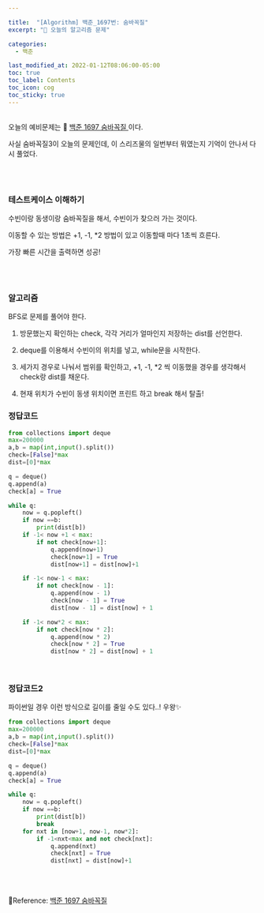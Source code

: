 ```yaml
---

title:  "[Algorithm] 백준_1697번: 숨바꼭질"
excerpt: "🥳 오늘의 알고리즘 문제"

categories:
  - 백준

last_modified_at: 2022-01-12T08:06:00-05:00
toc: true
toc_label: Contents
toc_icon: cog
toc_sticky: true
---
```


<br />오늘의 예비문제는 🚀 <a href="https://www.acmicpc.net/problem/1959" target="_blank">백준 1697 숨바꼭질 </a>이다. 

사실 숨바꼭질3이 오늘의 문제인데, 이 스리즈물의 일번부터 뭐였는지 기억이 안나서 다시 풀었다.

<br /><br />

### 테스트케이스 이해하기

수빈이랑 동생이랑 숨바꼭질을 해서, 수빈이가 찾으러 가는 것이다.

이동할 수 있는 방법은 +1, -1, *2 방법이 있고 이동할때 마다 1초씩 흐른다.

가장 빠른 시간을 출력하면 성공!

<br /><br />

### 알고리즘

BFS로 문제를 풀어야 한다.

1. 방문했는지 확인하는 check, 각각 거리가 얼마인지 저장하는 dist를 선언한다.

2. deque를 이용해서 수빈이의 위치를 넣고, while문을 시작한다.

3. 세가지 경우로 나눠서 범위를 확인하고, +1, -1, *2 씩 이동했을 경우를 생각해서 check랑 dist를 채운다.

4. 현재 위치가 수빈이 동생 위치이면 프린트 하고 break 해서 탈출!

   

### 정답코드

```python
from collections import deque
max=200000
a,b = map(int,input().split())
check=[False]*max
dist=[0]*max

q = deque()
q.append(a)
check[a] = True

while q:
    now = q.popleft()
    if now ==b:
        print(dist[b])
    if -1< now +1 < max:
        if not check[now+1]:
            q.append(now+1)
            check[now+1] = True
            dist[now+1] = dist[now]+1

    if -1< now-1 < max:
        if not check[now - 1]:
            q.append(now - 1)
            check[now - 1] = True
            dist[now - 1] = dist[now] + 1

    if -1< now*2 < max:
        if not check[now * 2]:
            q.append(now * 2)
            check[now * 2] = True
            dist[now * 2] = dist[now] + 1

```

<br />

### 정답코드2

파이썬일 경우 이런 방식으로 길이를 줄일 수도 있다..! 우왕✨

```python
from collections import deque
max=200000
a,b = map(int,input().split())
check=[False]*max
dist=[0]*max

q = deque()
q.append(a)
check[a] = True

while q:
    now = q.popleft()
    if now ==b:
        print(dist[b])
        break
    for nxt in [now+1, now-1, now*2]:
        if -1<nxt<max and not check[nxt]:
            q.append(nxt)
            check[nxt] = True
            dist[nxt] = dist[now]+1
```



<br />

<br />

🚀Reference:   <a href="https://www.acmicpc.net/problem/1959" target="_blank">백준 1697 숨바꼭질 </a> <br />





